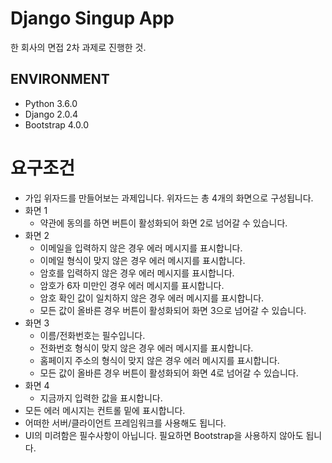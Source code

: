 # Django Singup App

한 회사의 면접 2차 과제로 진행한 것.

## ENVIRONMENT

* Python 3.6.0
* Django 2.0.4
* Bootstrap 4.0.0


# 요구조건

- 가입 위자드를 만들어보는 과제입니다. 위자드는 총 4개의 화면으로 구성됩니다.
- 화면 1
    - 약관에 동의를 하면 버튼이 활성화되어 화면 2로 넘어갈 수 있습니다.
- 화면 2
    - 이메일을 입력하지 않은 경우 에러 메시지를 표시합니다.
    - 이메일 형식이 맞지 않은 경우 에러 메시지를 표시합니다.
    - 암호를 입력하지 않은 경우 에러 메시지를 표시합니다.
    - 암호가 6자 미만인 경우 에러 메시지를 표시합니다.
    - 암호 확인 값이 일치하지 않은 경우 에러 메시지를 표시합니다.
    - 모든 값이 올바른 경우 버튼이 활성화되어 화면 3으로 넘어갈 수 있습니다.
- 화면 3
    - 이름/전화번호는 필수입니다.
    - 전화번호 형식이 맞지 않은 경우 에러 메시지를 표시합니다.
    - 홈페이지 주소의 형식이 맞지 않은 경우 에러 메시지를 표시합니다.
    - 모든 값이 올바른 경우 버튼이 활성화되어 화면 4로 넘어갈 수 있습니다.
- 화면 4
    - 지금까지 입력한 값을 표시합니다.
- 모든 에러 메시지는 컨트롤 밑에 표시합니다.
- 어떠한 서버/클라이언트 프레임워크를 사용해도 됩니다.
- UI의 미려함은 필수사항이 아닙니다. 필요하면 Bootstrap을 사용하지 않아도 됩니다.

